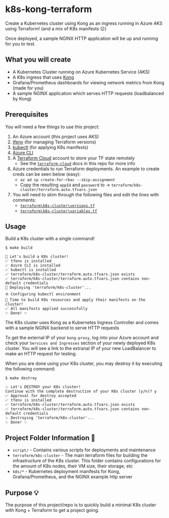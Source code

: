 # k8s-kong-terraform

Create a Kubernetes cluster using Kong as an ingress running in Azure AKS using Terraform! (and a mix of K8s manifests 😉)

Once deployed, a sample NGINX HTTP application will be up and running for you to test.

## What you will create

- A Kubernetes Cluster running on Azure Kubernetes Service (AKS)
- A K8s ingress that uses [Kong](https://konghq.com/)
- Grafana/Prometheus dashboards for viewing network metrics from Kong (made for you)
- A sample NGINX application which serves HTTP requests (loadbalanced by Kong)

## Prerequisites

You will need a few things to use this project:

1. An Azure account (this project uses AKS)
1. [tfenv](https://github.com/tfutils/tfenv) (for managing Terraform versions)
1. [kubectl](https://kubernetes.io/docs/tasks/tools/) (for applying K8s manifests)
1. [Azure CLI](https://docs.microsoft.com/en-us/cli/azure/install-azure-cli)
1. A [Terraform Cloud](https://www.terraform.io/cloud) account to store your TF state remotely
    - See the [`terraform-cloud`](docs/terraform-cloud.md) docs in this repo for more info
1. Azure credentials to run Terraform deployments. An example to create creds can be seen below (easy):
    - `az ad sp create-for-rbac --skip-assignment`
    - Copy the resulting `appId` and `password` to -> `terraform/k8s-cluster/terraform.auto.tfvars.json`
1. You will need to skim through the following files and edit the lines with comments:
    - [`terraform\k8s-cluster\versions.tf`](terraform\k8s-cluster\versions.tf)
    - [`terraform\k8s-cluster\variables.tf`](terraform\k8s-cluster\variables.tf)

## Usage

Build a K8s cluster with a single command!

```console
$ make build

🔨 Let's build a K8s cluster!
✅ tfenv is installed
✅ Azure CLI is installed
✅ kubectl is installed
✅ terraform/k8s-cluster/terraform.auto.tfvars.json exists
✅ terraform/k8s-cluster/terraform.auto.tfvars.json contains non-default credentials
🚀 Deploying 'terraform/k8s-cluster'...
⛵ Configuring kubectl environment
🔨 Time to build K8s resources and apply their manifests on the cluster!
✅ All manifests applied successfully
✨ Done! ✨
```

The K8s cluster uses Kong as a Kubernetes Ingress Controller and comes with a sample NGINX backend to serve HTTP requests

To get the external IP of your `kong-proxy`, log into your Azure account and check your `Services and Ingresses` section of your newly deployed K8s cluster. You will see a link to the extranal IP of your new LoadBalancer to make an HTTP request for testing.

When you are done using your K8s cluster, you may destroy it by executing the following command:

```console
$ make destroy

💥 Let's DESTROY your K8s cluster!
Continue with the complete destruction of your K8s cluster (y/n)? y
✅ Approval for destroy accepted
✅ tfenv is installed
✅ terraform/k8s-cluster/terraform.auto.tfvars.json exists
✅ terraform/k8s-cluster/terraform.auto.tfvars.json contains non-default credentials
💥 Destroying 'terraform/k8s-cluster'...
✨ Done! ✨
```

## Project Folder Information 📂

- `script/` - Contains various scripts for deployments and maintenance
- `terraform/k8s-cluster` - The main terraform files for building the infrastructure of the K8s cluster. This folder contains configurations for the amount of K8s nodes, their VM size, their storage, etc
- `k8s/*` - Kubernetes deployment manifests for Kong, Grafana/Prometheus, and the NGINX example http server

## Purpose 💡

The purpose of this project/repo is to quickly build a minimal K8s cluster with Kong + Terraform to get a project going.
